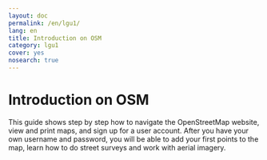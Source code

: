 ```yaml
---
layout: doc
permalink: /en/lgu1/
lang: en
title: Introduction on OSM
category: lgu1
cover: yes
nosearch: true
---
```


Introduction on OSM
================

This guide shows step by step how to navigate the OpenStreetMap website, view and print maps, and sign up for a user
account. After you have your own username and password, you will be able to add your first points to the map, learn how to do street surveys and work with aerial imagery.
